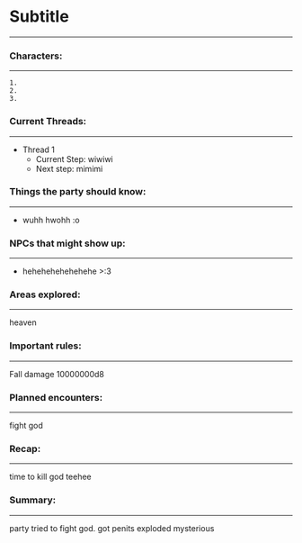 # Subtitle
---
### Characters:
---
	1.  
	2.  
	3.

### Current Threads:
---
- Thread 1
	- Current Step: wiwiwi
	- Next step: mimimi

### Things the party should know:
---
- wuhh hwohh :o

### NPCs that might show up:
---
- hehehehehehehehe >:3

### Areas explored:
---
heaven

### Important rules:
---
Fall damage 10000000d8

### Planned encounters:
---
fight god

### Recap:
---
time to kill god teehee

### Summary:
---
party tried to fight god. got penits exploded mysterious


